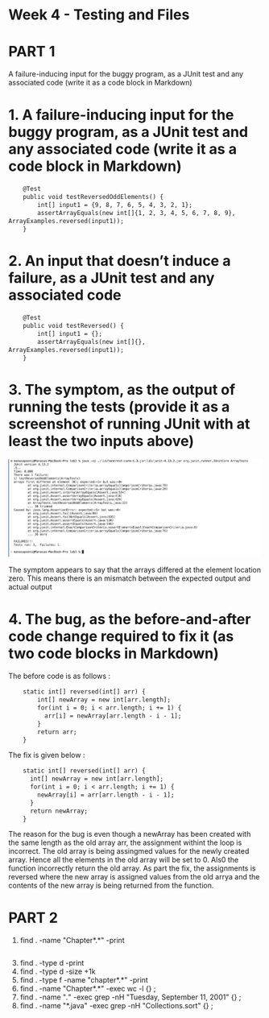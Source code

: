 # Week 4 - Testing and Files

# PART 1
A failure-inducing input for the buggy program, as a JUnit test and any associated code (write it as a code block in Markdown)


# **1. A failure-inducing input for the buggy program, as a JUnit test and any associated code (write it as a code block in Markdown)**

```
    @Test
    public void testReversedOddElements() {
        int[] input1 = {9, 8, 7, 6, 5, 4, 3, 2, 1};
        assertArrayEquals(new int[]{1, 2, 3, 4, 5, 6, 7, 8, 9}, ArrayExamples.reversed(input1));
    }
```

# **2. An input that doesn’t induce a failure, as a JUnit test and any associated code**

```
    @Test
    public void testReversed() {
        int[] input1 = {};
        assertArrayEquals(new int[]{}, ArrayExamples.reversed(input1));
    }
```

# **3. The symptom, as the output of running the tests (provide it as a screenshot of running JUnit with at least the two inputs above)**

![Image](Symptom.png)

The symptom appears to say that the arrays differed at the element location zero. This means there is an mismatch between the expected output and actual output

# **4. The bug, as the before-and-after code change required to fix it (as two code blocks in Markdown)**

The before code is as follows :

```
    static int[] reversed(int[] arr) {
        int[] newArray = new int[arr.length];
        for(int i = 0; i < arr.length; i += 1) {
          arr[i] = newArray[arr.length - i - 1];
        }
        return arr;
    }
```

The fix is given below :

```
    static int[] reversed(int[] arr) {
      int[] newArray = new int[arr.length];
      for(int i = 0; i < arr.length; i += 1) {
        newArray[i] = arr[arr.length - i - 1];
      }
      return newArray;
    }
```

The reason for the bug is even though a newArray has been created with the same length as the old array arr, the assignment withint the loop is incorrect. The old array is being assingmed values for the newly created array.
Hence all the elements in the old array will be set to 0.  Als0 the function incorrectly return the old array.  As part the fix, the assignments is reversed where the new array is assigned values from the old arrya and the contents of the new array is being returned from the function.

# PART 2

1. find . -name "Chapter*.*" -print

```

```
3. find . -type d -print
4. find . -type d -size +1k 
5. find . -type f -name "chapter*.*" -print 
6. find . -name "Chapter*.*" -exec wc -l {} \;
7. find . -name "*.*" -exec grep -nH "Tuesday, September 11, 2001" {} \;
8. find . -name "*.java" -exec grep -nH "Collections.sort" {} \; 


